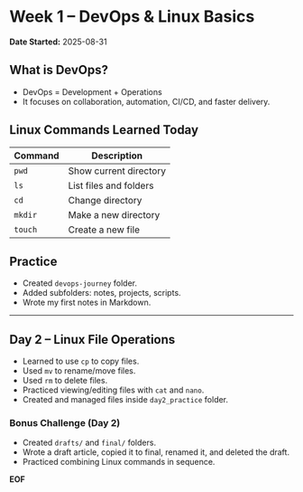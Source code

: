 
# Week 1 – DevOps & Linux Basics

**Date Started:** 2025-08-31

## What is DevOps?
- DevOps = Development + Operations
- It focuses on collaboration, automation, CI/CD, and faster delivery.

## Linux Commands Learned Today
| Command | Description |
|---------|-------------|
| `pwd`   | Show current directory |
| `ls`    | List files and folders |
| `cd`    | Change directory |
| `mkdir` | Make a new directory |
| `touch` | Create a new file |

## Practice
- Created `devops-journey` folder.
- Added subfolders: notes, projects, scripts.
- Wrote my first notes in Markdown.

---
## Day 2 – Linux File Operations
- Learned to use `cp` to copy files.
- Used `mv` to rename/move files.
- Used `rm` to delete files.
- Practiced viewing/editing files with `cat` and `nano`.
- Created and managed files inside `day2_practice` folder.
### Bonus Challenge (Day 2)
- Created `drafts/` and `final/` folders.
- Wrote a draft article, copied it to final, renamed it, and deleted the draft.
- Practiced combining Linux commands in sequence.



**EOF**
